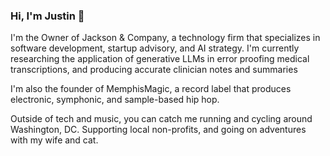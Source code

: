 ### Hi, I'm Justin 👋

I'm the Owner of Jackson & Company, a technology firm that specializes in software development, startup advisory, and AI strategy. I'm currently researching the application of generative LLMs in error proofing medical transcriptions, and producing accurate clinician notes and summaries

I'm also the founder of MemphisMagic, a record label that produces electronic, symphonic, and sample-based hip hop.

Outside of tech and music, you can catch me running and cycling around Washington, DC. Supporting local non-profits, and going on adventures with my wife and cat.

